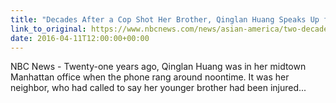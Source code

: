 ```yaml
---
title: "Decades After a Cop Shot Her Brother, Qinglan Huang Speaks Up for Gurley"
link_to_original: https://www.nbcnews.com/news/asian-america/two-decades-after-cop-shot-her-brother-qing-lan-huang-n554146  
date: 2016-04-11T12:00:00+00:00
---
```

  
NBC News - Twenty-one years ago, Qinglan Huang was in her midtown Manhattan office when the phone rang around noontime. It was her neighbor, who had called to say her younger brother had been injured...  


